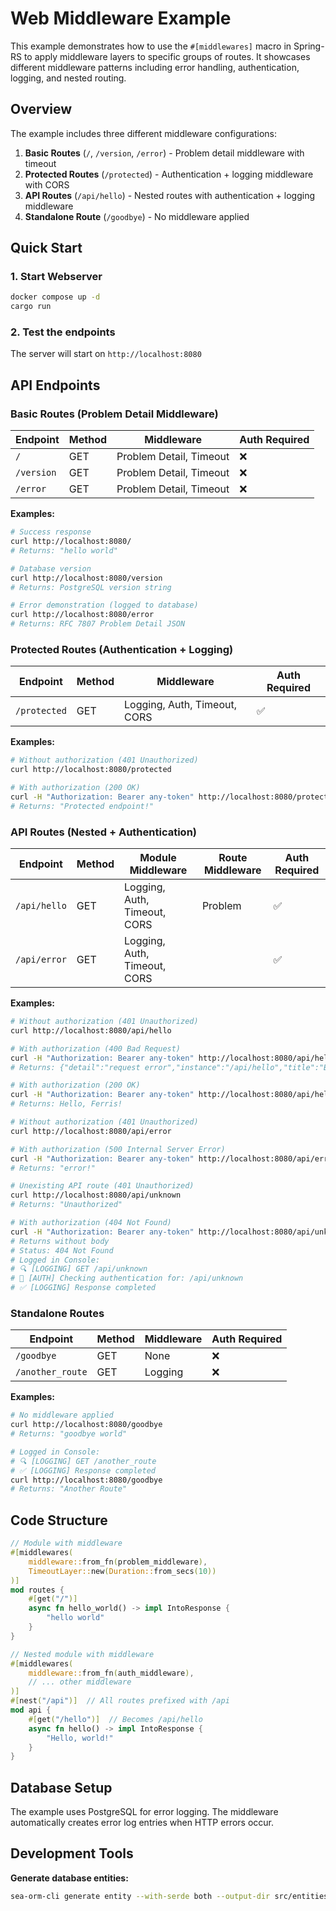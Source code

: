 # Web Middleware Example

This example demonstrates how to use the `#[middlewares]` macro in Spring-RS to apply middleware layers to specific groups of routes. It showcases different middleware patterns including error handling, authentication, logging, and nested routing.

## Overview

The example includes three different middleware configurations:

1. **Basic Routes** (`/`, `/version`, `/error`) - Problem detail middleware with timeout
2. **Protected Routes** (`/protected`) - Authentication + logging middleware with CORS
3. **API Routes** (`/api/hello`) - Nested routes with authentication + logging middleware
4. **Standalone Route** (`/goodbye`) - No middleware applied

## Quick Start

### 1. Start Webserver
```sh
docker compose up -d
cargo run
```

### 2. Test the endpoints
The server will start on `http://localhost:8080`

## API Endpoints

### Basic Routes (Problem Detail Middleware)

| Endpoint | Method | Middleware | Auth Required |
|----------|--------|------------|---------------|
| `/` | GET | Problem Detail, Timeout | ❌ |
| `/version` | GET | Problem Detail, Timeout | ❌ |
| `/error` | GET | Problem Detail, Timeout | ❌ |

**Examples:**
```bash
# Success response
curl http://localhost:8080/
# Returns: "hello world"

# Database version
curl http://localhost:8080/version
# Returns: PostgreSQL version string

# Error demonstration (logged to database)
curl http://localhost:8080/error
# Returns: RFC 7807 Problem Detail JSON
```

### Protected Routes (Authentication + Logging)

| Endpoint | Method | Middleware | Auth Required |
|----------|--------|------------|---------------|
| `/protected` | GET | Logging, Auth, Timeout, CORS | ✅ |

**Examples:**
```bash
# Without authorization (401 Unauthorized)
curl http://localhost:8080/protected

# With authorization (200 OK)
curl -H "Authorization: Bearer any-token" http://localhost:8080/protected
# Returns: "Protected endpoint!"
```

### API Routes (Nested + Authentication)

| Endpoint     | Method | Module Middleware             | Route Middleware | Auth Required  |
|--------------|--------|------------------------------ |------------------| ---------------|
| `/api/hello` | GET    | Logging, Auth, Timeout, CORS  | Problem          | ✅             |
| `/api/error` | GET    | Logging, Auth, Timeout, CORS  |                  | ✅             |

**Examples:**
```bash
# Without authorization (401 Unauthorized)
curl http://localhost:8080/api/hello

# With authorization (400 Bad Request)  
curl -H "Authorization: Bearer any-token" http://localhost:8080/api/hello
# Returns: {"detail":"request error","instance":"/api/hello","title":"Bad Request"}

# With authorization (200 OK)  
curl -H "Authorization: Bearer any-token" http://localhost:8080/api/hello/Ferris
# Returns: Hello, Ferris!

# Without authorization (401 Unauthorized)
curl http://localhost:8080/api/error

# With authorization (500 Internal Server Error)  
curl -H "Authorization: Bearer any-token" http://localhost:8080/api/error 
# Returns: "error!"

# Unexisting API route (401 Unauthorized)
curl http://localhost:8080/api/unknown
# Returns: "Unauthorized"

# With authorization (404 Not Found)
curl -H "Authorization: Bearer any-token" http://localhost:8080/api/unknown
# Returns without body
# Status: 404 Not Found
# Logged in Console:
# 🔍 [LOGGING] GET /api/unknown
# 🔐 [AUTH] Checking authentication for: /api/unknown
# ✅ [LOGGING] Response completed
```

### Standalone Routes

| Endpoint         | Method | Middleware    | Auth Required |
|------------------|--------|---------------|---------------|
| `/goodbye`       | GET    | None          | ❌            |
| `/another_route` | GET    | Logging       | ❌            |

**Examples:**
```bash
# No middleware applied
curl http://localhost:8080/goodbye
# Returns: "goodbye world"

# Logged in Console:
# 🔍 [LOGGING] GET /another_route
# ✅ [LOGGING] Response completed
curl http://localhost:8080/goodbye
# Returns: "Another Route"
```

## Code Structure

```rust
// Module with middleware
#[middlewares(
    middleware::from_fn(problem_middleware),
    TimeoutLayer::new(Duration::from_secs(10))
)]
mod routes {
    #[get("/")]
    async fn hello_world() -> impl IntoResponse {
        "hello world"
    }
}

// Nested module with middleware
#[middlewares(
    middleware::from_fn(auth_middleware),
    // ... other middleware
)]
#[nest("/api")]  // All routes prefixed with /api
mod api {
    #[get("/hello")]  // Becomes /api/hello
    async fn hello() -> impl IntoResponse {
        "Hello, world!"
    }
}
```

## Database Setup

The example uses PostgreSQL for error logging. The middleware automatically creates error log entries when HTTP errors occur.

## Development Tools

**Generate database entities:**
```sh
sea-orm-cli generate entity --with-serde both --output-dir src/entities
```